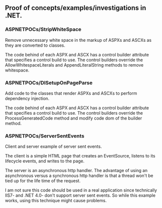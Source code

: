## Proof of concepts/examples/investigations in .NET.

### ASPNETPOCs/StripWhiteSpace
Remove unnecessary white space in the markup of ASPXs and ASCXs as they are converted to classes.

The code behind of each ASPX and ASCX has a control builder attribute that specifies a control build to use. The control builders override the AllowWhitespaceLiterals and AppendLiteralString methods to remove whitespace.

### ASPNETPOCs/DISetupOnPageParse
Add code to the classes that render ASPXs and ASCXs to perform dependency injection.

The code behind of each ASPX and ASCX has a control builder attribute that specifies a control build to use. The control builders override the ProcessGeneratedCode method and modify code dom of the builder method.

### ASPNETPOCs/ServerSentEvents
Client and server example of server sent events.

The client is a simple HTML page that creates an EventSource, listens to its lifecycle events, and writes to the page.

The server is an asynchronous http handler. The advantage of using an asynchronous versus a synchronous http handler is that a thread won't be tied up for the life time of the request.

I am not sure this code should be used in a real application since technically IIS7- and .NET 4.0- don't support server sent events. So while this example works, using this technique might cause problems.
